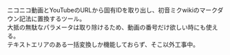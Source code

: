 ニコニコ動画とYouTubeのURLから固有IDを取り出し、初音ミクwikiのマークダウン記法に置換するツール。<br>
大抵の無駄なパラメータは取り除けるため、動画の番号だけ欲しい時にも使える。<br>
テキストエリアのある一括変換しか機能しておらず、そこ以外工事中。
